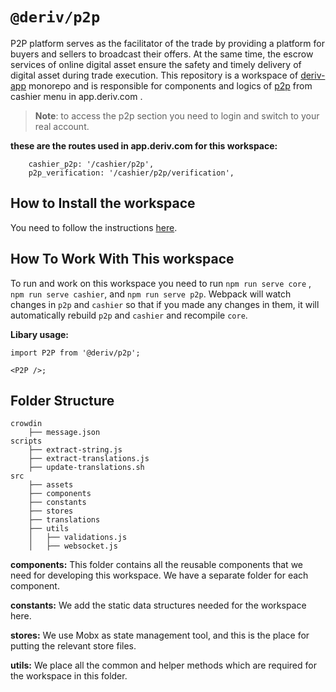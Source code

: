 # `@deriv/p2p`

P2P platform serves as the facilitator of the trade by providing a platform for buyers and sellers to broadcast their offers. At the same time, the escrow services of online digital asset ensure the safety and timely delivery of digital asset during trade execution.
This repository is a workspace of [deriv-app](../../README.md) monorepo and is responsible for components and logics of [p2p](https://app.deriv.com/cashier/p2p) from cashier menu in app.deriv.com .

> **Note**: to access the p2p section you need to login and switch to your real account.

**these are the routes used in app.deriv.com for this workspace:**

```
    cashier_p2p: '/cashier/p2p',
    p2p_verification: '/cashier/p2p/verification',
```

## How to Install the workspace

You need to follow the instructions [here](../../README.md).

## How To Work With This workspace

To run and work on this workspace you need to run `npm run serve core` , `npm run serve cashier`, and `npm run serve p2p`.
Webpack will watch changes in `p2p` and `cashier` so that if you made any changes in them, it will automatically rebuild `p2p` and `cashier` and recompile `core`.

**Libary usage:**

```
import P2P from '@deriv/p2p';

<P2P />;
```

## Folder Structure

```
crowdin
    ├── message.json
scripts
    ├── extract-string.js
    ├── extract-translations.js
    ├── update-translations.sh
src
    ├── assets
    ├── components
    ├── constants
    ├── stores
    ├── translations
    ├── utils
    │   ├── validations.js
    │   ├── websocket.js

```

**components:** This folder contains all the reusable components that we need for developing this workspace.
We have a separate folder for each component.

**constants:** We add the static data structures needed for the workspace here.

**stores:** We use Mobx as state management tool, and this is the place for putting the relevant store files.

**utils:** We place all the common and helper methods which are required for the workspace in this folder.

<!-- TODO: explain the purpose of crowdin folder -->
